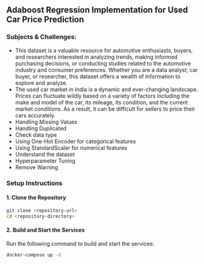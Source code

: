 ## Adaboost Regression Implementation for Used Car Price Prediction


### Subjects & Challenges:
- This dataset is a valuable resource for automotive enthusiasts, buyers, and researchers interested in analyzing trends, making informed purchasing decisions, or conducting studies related to the automotive industry and consumer preferences. Whether you are a data analyst, car buyer, or researcher, this dataset offers a wealth of information to explore and analyze.
- The used car market in India is a dynamic and ever-changing landscape. Prices can fluctuate wildly based on a variety of factors including the make and model of the car, its mileage, its condition, and the current market conditions. As a result, it can be difficult for sellers to price their cars accurately.
- Handling Missing Values
- Handling Duplicated
- Check data type
- Using One-Hot Encoder for categorical features
- Using StandardScaler for numerical features
- Understand the dataset
- Hyperparameter Tuning
- Remove Warning

### Setup Instructions

#### 1. Clone the Repository

```bash
git clone <repository-url>
cd <repository-directory>
```

#### 2. Build and Start the Services

Run the following command to build and start the services:

```bash
docker-compose up -d
```
